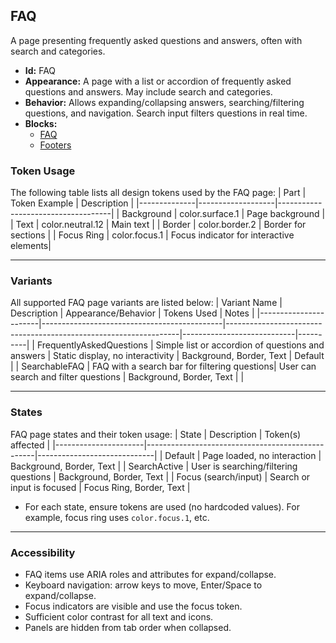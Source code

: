 ## FAQ
A page presenting frequently asked questions and answers, often with search and categories.
- **Id:** FAQ
- **Appearance:** A page with a list or accordion of frequently asked questions and answers. May include search and categories.
- **Behavior:** Allows expanding/collapsing answers, searching/filtering questions, and navigation. Search input filters questions in real time.
- **Blocks:**
  - [FAQ](../blocks/FAQ.md)
  - [Footers](../blocks/Footers.md)

### Token Usage
The following table lists all design tokens used by the FAQ page:
| Part         | Token Example      | Description                        |
|--------------|-------------------|------------------------------------|
| Background   | color.surface.1   | Page background                    |
| Text         | color.neutral.12  | Main text                          |
| Border       | color.border.2    | Border for sections                |
| Focus Ring   | color.focus.1     | Focus indicator for interactive elements|

---

### Variants
All supported FAQ page variants are listed below:
| Variant Name           | Description                                 | Appearance/Behavior                                              | Tokens Used                | Notes    |
|-----------------------|---------------------------------------------|------------------------------------------------------------------|----------------------------|----------|
| FrequentlyAskedQuestions | Simple list or accordion of questions and answers | Static display, no interactivity                                 | Background, Border, Text   | Default  |
| SearchableFAQ         | FAQ with a search bar for filtering questions| User can search and filter questions                             | Background, Border, Text   |          |

---

### States
FAQ page states and their token usage:
| State                | Description                                      | Token(s) affected           |
|----------------------|--------------------------------------------------|-----------------------------|
| Default              | Page loaded, no interaction                      | Background, Border, Text    |
| SearchActive         | User is searching/filtering questions            | Background, Border, Text    |
| Focus (search/input) | Search or input is focused                       | Focus Ring, Border, Text    |

- For each state, ensure tokens are used (no hardcoded values). For example, focus ring uses `color.focus.1`, etc.

---

### Accessibility
- FAQ items use ARIA roles and attributes for expand/collapse.
- Keyboard navigation: arrow keys to move, Enter/Space to expand/collapse.
- Focus indicators are visible and use the focus token.
- Sufficient color contrast for all text and icons.
- Panels are hidden from tab order when collapsed.
